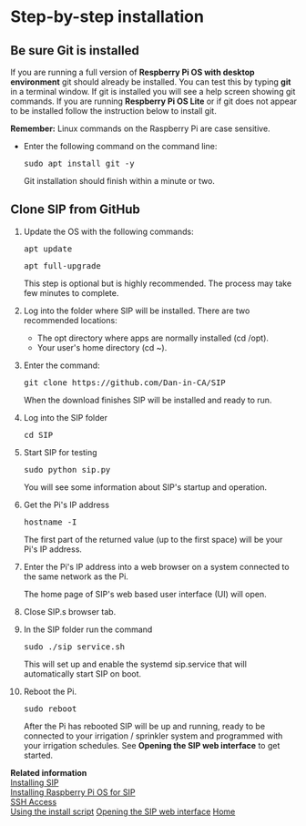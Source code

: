 # Step-by-step installation

## Be sure Git is installed

If you are running a full version of **Respberry Pi OS with desktop environment** git should already be installed. You can test this by typing **git** in a terminal window. If git is installed you will see a help screen showing git commands. If you are running **Respberry Pi OS Lite** or if git does not appear to be installed follow the instruction below to install git.

**Remember:**
Linux commands on the Raspberry Pi are case sensitive.

-   Enter the following command on the command line:

    <pre>sudo apt install git -y</pre>

    Git installation should finish within a minute or two.

## Clone SIP from GitHub

1.  Update the OS with the following commands:

    <pre>apt update</pre>

    <pre>apt full-upgrade</pre>

    This step is optional but is highly recommended. The process may take few minutes to complete.

2.  Log into the folder where SIP will be installed. There are two recommended locations:  
    -   The opt directory where apps are normally installed \(cd /opt\).
    -   Your user's home directory \(cd ~\).  
3.  Enter the command:

    <pre>git clone https://github.com/Dan-in-CA/SIP</pre>

    When the download finishes SIP will be installed and ready to run.

4.  Log into the SIP folder

    <pre>cd SIP</pre>

5.  Start SIP for testing

    <pre>sudo python sip.py</pre>

    You will see some information about SIP's startup and operation.

6.  Get the Pi's IP address

    <pre>hostname -I</pre>


    The first part of the returned value \(up to the first space\) will be your Pi's IP address.

7.  Enter the Pi's IP address into a web browser on a system connected to the same network as the Pi.

    The home page of SIP's web based user interface \(UI\) will open.

8.  Close SIP.s browser tab.

9.  In the SIP folder run the command

    <pre>sudo ./sip_service.sh</pre>

    This will set up and enable the systemd sip.service that will automatically start SIP on boot.

10. Reboot the Pi.

    <pre>sudo reboot</pre>

    After the Pi has rebooted SIP will be up and running, ready to be connected to your irrigation / sprinkler system and programmed with your irrigation schedules. See **Opening the SIP web interface** to get started.

**Related information**  
[Installing SIP](install_info)  
[Installing Raspberry Pi OS for SIP](pi_os_for_sip)  
[SSH Access](ssh_access)  
[Using the install script](using_install.sh) 
[Opening the SIP web interface](ui_access) 
[Home](Home)